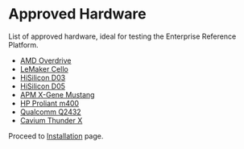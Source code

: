 # Approved Hardware

List of approved hardware, ideal for testing the Enterprise Reference Platform.

- [AMD Overdrive](http://www.amd.com/en-us/innovations/software-technologies/technologies-gaming/over-drive)
- [LeMaker Cello](http://www.lenovator.com/product/103.html)
- [HiSilicon D03](http://open-estuary.org/d03/)
- [HiSilicon D05](http://open-estuary.org/d05/)
- [APM X-Gene Mustang](https://www.apm.com/products/data-center/x-gene-family/x-gene/)
- [HP Proliant m400](https://www.cdw.com/shop/products/HPE-ProLiant-m400-X-Gene-2.4-GHz-64-GB-0-GB/3516636.aspx)
- [Qualcomm Q2432]()
- [Cavium Thunder X](http://www.cavium.com/ThunderX_ARM_Processors.html)

Proceed to [Installation](../Installation/README.md) page.
